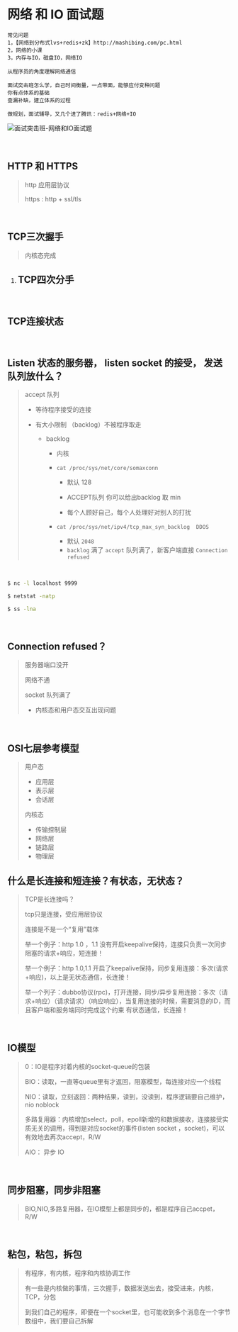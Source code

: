 # 网络 和 IO 面试题

```
常见问题
1，【网络到分布式lvs+redis+zk】http://mashibing.com/pc.html
2，网络的小课
3，内存与IO，磁盘IO，网络IO

从程序员的角度理解网络通信

面试突击班怎么学，自己时间衡量，一点带面，能够应付变种问题
你有点体系的基础
查漏补缺，建立体系的过程

做规划，面试辅导，又几个进了腾讯：redis+网络+IO
```

![面试突击班-网络和IO面试题](/Users/alton/Documents/profile/notebook/Java/play-java/io/docs/images/网络和IO模型.png)

&nbsp;

## HTTP 和 HTTPS

>  http 应用层协议
>
> https : http + ssl/tls



&nbsp;

## TCP三次握手

> 内核态完成



1. ## TCP四次分手



&nbsp;

## TCP连接状态



&nbsp;

## Listen 状态的服务器， listen socket 的接受， 发送队列放什么？

> accept 队列  
>
> - 等待程序接受的连接
>
> - 有大小限制 （backlog）不被程序取走
>
>   - backlog
>
>     - 内核
>
>     - `cat /proc/sys/net/core/somaxconn` 
>
>       -  默认 128
>       -  ACCEPT队列  你可以给出backlog 取 min
>
>       - 每个人顾好自己，每个人处理好对别人的打扰
>
>     - `cat /proc/sys/net/ipv4/tcp_max_syn_backlog  DDOS`
>       - 默认 `2048`
>       - `backlog` 满了 `accept` 队列满了，新客户端直接 `Connection refused`

&nbsp;

```bash
$ nc -l localhost 9999

$ netstat -natp

$ ss -lna
```

&nbsp;

## Connection refused？

> 服务器端口没开
>
> 网络不通
>
> socket 队列满了
>
> - 内核态和用户态交互出现问题

&nbsp;

## OSI七层参考模型

> 用户态
>
> - 应用层
> - 表示层
> - 会话层
>
> 内核态
>
> - 传输控制层
> - 网络层
> - 链路层
> - 物理层



## 什么是长连接和短连接？有状态，无状态？

> TCP是长连接吗？
>
> tcp只是连接，受应用层协议
>
> 连接是不是一个“复用”载体
>
> 举一个例子：http 1.0 ，1.1 没有开启keepalive保持，连接只负责一次同步阻塞的请求+响应，短连接！
>
> 举一个例子：http 1.0,1.1 开启了keepalive保持，同步复用连接：多次(请求+响应)，以上是无状态通信，长连接！
>
> 举一个列子：dubbo协议(rpc)，打开连接，同步/异步复用连接：多次（请求+响应）（请求请求）（响应响应），当复用连接的时候，需要消息的ID，而且客户端和服务端同时完成这个约束  有状态通信，长连接！

&nbsp;

## IO模型

>0：IO是程序对着内核的socket-queue的包装
>
>BIO：读取，一直等queue里有才返回，阻塞模型，每连接对应一个线程
>
>NIO：读取，立刻返回：两种结果，读到，没读到，程序逻辑要自己维护，nio noblock
>
>多路复用器：内核增加select，poll，epoll新增的和数据接收，连接接受实质无关的调用，得到是对应socket的事件(listen socket ，socket)，可以有效地去再次accept，R/W
>
>AIO： 异步 IO

&nbsp;

## 同步阻塞，同步非阻塞

>  BIO,NIO,多路复用器，在IO模型上都是同步的，都是程序自己accpet，R/W

&nbsp;

## 粘包，粘包，拆包

> 有程序，有内核，程序和内核协调工作
>
> 有一些是内核做的事情，三次握手，数据发送出去，接受进来，内核，TCP，分包
>
> 到我们自己的程序，即便在一个socket里，也可能收到多个消息在一个字节数组中，我们要自己拆解



